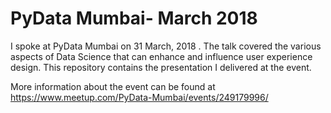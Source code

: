 # PyData Mumbai- March 2018
I spoke at PyData Mumbai on 31 March, 2018 . The talk covered the various aspects of Data Science that can enhance and influence user experience design. This repository contains the presentation I delivered at the event.

More information about the event can be found at https://www.meetup.com/PyData-Mumbai/events/249179996/
